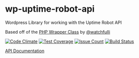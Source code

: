 # wp-uptime-robot-api

Wordpress Library for working with the Uptime Robot API

Based off of the [PHP Wrapper Class](https://github.com/watchfulli/uptimeRobot) by [@watchfulli](https://github.com/watchfulli)

[![Code Climate](https://codeclimate.com/repos/57ca13164a9f206d610010d9/badges/820d26e3762b0de078b3/gpa.svg)](https://codeclimate.com/repos/57ca13164a9f206d610010d9/feed)
[![Test Coverage](https://codeclimate.com/repos/57ca13164a9f206d610010d9/badges/820d26e3762b0de078b3/coverage.svg)](https://codeclimate.com/repos/57ca13164a9f206d610010d9/coverage)
[![Issue Count](https://codeclimate.com/repos/57ca13164a9f206d610010d9/badges/820d26e3762b0de078b3/issue_count.svg)](https://codeclimate.com/repos/57ca13164a9f206d610010d9/feed)
[![Build Status](https://travis-ci.org/wp-api-libraries/wp-uptime-robot-api.svg?branch=master)](https://travis-ci.org/wp-api-libraries/wp-uptime-robot-api)

[API Documentation](https://uptimerobot.com/api)
